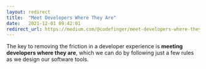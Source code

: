 ```yaml
---
layout: redirect
title:  "Meet Developers Where They Are"
date:   2021-12-01 09:42:01
redirect_url: https://medium.com/@codefinger/meet-developers-where-they-are-8b667e2c79f5
---
```


The key to removing the friction in a developer experience is **meeting developers where they are**, which we can do by following just a few rules as we design our software tools.
